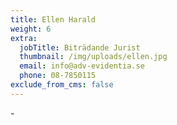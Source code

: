 ```yaml
---
title: Ellen Harald
weight: 6
extra:
  jobTitle: Biträdande Jurist
  thumbnail: /img/uploads/ellen.jpg
  email: info@adv-evidentia.se
  phone: 08-7850115
exclude_from_cms: false
---
```


\-
